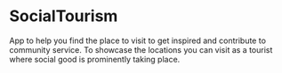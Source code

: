 # SocialTourism
App to help you find the place to visit to get inspired and contribute to community service. To showcase the locations you can visit as a tourist where social good is prominently taking place. 
